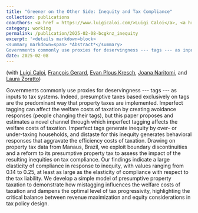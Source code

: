```yaml
---
title: "Greener on the Other Side: Inequity and Tax Compliance"
collection: publications
coauthors: <a href = https://www.luigicaloi.com/>Luigi Caloi</a>, <a href = https://sites.google.com/site/fransgerard/home>Fran&ccedil;ois Gerard</a>, <a href = https://sites.google.com/view/epkresch/home>Evan Plous Kresch</a>,   <a href = https://joananaritomi.com/>Joana Naritomi</a>, and <a href = https://blogs.worldbank.org/en/team/l/laura-de-castro-zoratto>Laura Zoratto</a>
category: working
permalink: /publication/2025-02-08-bcgknz_inequity
excerpt: '<details markdown=block>
<summary markdown=span> *Abstract*</summary> 
Governments commonly use proxies for deservingness --- tags --- as inputs to tax systems. Indeed, presumptive taxes based exclusively on tags are the predominant way that property taxes are implemented. Imperfect tagging can affect the welfare costs of taxation by creating avoidance responses (people changing their tags), but this paper proposes and estimates a novel channel through which imperfect tagging affects the welfare costs of taxation. Imperfect tags generate inequity by over- or under-taxing households, and distaste for this inequity generates behavioral responses that aggravate the efficiency costs of taxation. Drawing on property tax data from Manaus, Brazil, we exploit boundary discontinuities and a reform to its presumptive property tax to assess the impact of the resulting inequities on tax compliance. Our findings indicate a large elasticity of compliance in response to inequity, with values ranging from 0.14 to 0.25, at least as large as the elasticity of compliance with respect to the tax liability. We develop a simple model of presumptive property taxation to demonstrate how mistagging influences the welfare costs of taxation and dampens the optimal level of tax progressivity, highlighting the critical balance between revenue maximization and equity considerations in tax policy design.'
date: 2025-02-08
---
```

(with [Luigi Caloi](https://www.luigicaloi.com/), [Fran&ccedil;ois Gerard](https://sites.google.com/site/fransgerard/home), [Evan Plous Kresch](https://sites.google.com/view/epkresch/home), [Joana Naritomi](https://joananaritomi.com/), and [Laura Zoratto](https://blogs.worldbank.org/en/team/l/laura-de-castro-zoratto))

 
Governments commonly use proxies for deservingness --- tags --- as inputs to tax systems. Indeed, presumptive taxes based exclusively on tags are the predominant way that property taxes are implemented. Imperfect tagging can affect the welfare costs of taxation by creating avoidance responses (people changing their tags), but this paper proposes and estimates a novel channel through which imperfect tagging affects the welfare costs of taxation. Imperfect tags generate inequity by over- or under-taxing households, and distaste for this inequity generates behavioral responses that aggravate the efficiency costs of taxation. Drawing on property tax data from Manaus, Brazil, we exploit boundary discontinuities and a reform to its presumptive property tax to assess the impact of the resulting inequities on tax compliance. Our findings indicate a large elasticity of compliance in response to inequity, with values ranging from 0.14 to 0.25, at least as large as the elasticity of compliance with respect to the tax liability. We develop a simple model of presumptive property taxation to demonstrate how mistagging influences the welfare costs of taxation and dampens the optimal level of tax progressivity, highlighting the critical balance between revenue maximization and equity considerations in tax policy design.
